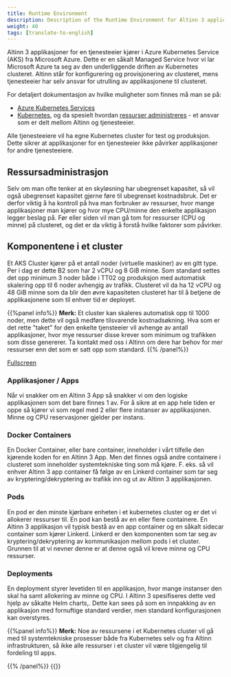 ```yaml
---
title: Runtime Environment
description: Description of the Runtime Environment for Altinn 3 applications for a service owner.
weight: 40
tags: [translate-to-english]
---
```


Altinn 3 applikasjoner for en tjenesteeier kjører i Azure Kubernetes Service (AKS) fra Microsoft Azure. Dette er en såkalt Managed Service hvor vi lar Microsoft Azure ta seg av den underliggende driften av Kubernetes clusteret. Altinn står for konfigurering og provisjonering av clusteret, mens tjenesteeier har selv ansvar for utrulling av applikasjonene til clusteret. 

For detaljert dokumentasjon av hvilke muligheter som finnes må man se på:
* [Azure Kubernetes Services](https://docs.microsoft.com/en-us/azure/aks/)
* [Kubernetes](https://kubernetes.io/docs/home/), og da spesielt hvordan [ressurser administreres](https://kubernetes.io/docs/concepts/configuration/manage-resources-containers/) - et ansvar som er delt mellom Altinn og tjenesteeier.

Alle tjenesteeiere vil ha egne Kubernetes cluster for test og produksjon. Dette sikrer at applikasjoner for en tjenesteeier ikke påvirker applikasjoner for andre tjenesteeiere.

## Ressursadministrasjon
Selv om man ofte tenker at en skyløsning har ubegrenset kapasitet, så vil også ubegrenset kapasitet gjerne føre til ubegrenset kostnadsbruk. Det er derfor viktig å ha kontroll på hva man forbruker av ressurser, hvor mange applikasjoner man kjører og hvor mye CPU/minne den enkelte applikasjon legger beslag på. Før eller siden vil man gå tom for ressurser (CPU og minne) på clusteret, og det er da viktig å forstå hvilke faktorer som påvirker.

## Komponentene i et cluster
Et AKS Cluster kjører på et antall noder (virtuelle maskiner) av en gitt type. Per i dag er dette B2 som har 2 vCPU og 8 GiB minne. Som standard settes det opp minimum 3 noder både i TT02 og produksjon med automatisk skalering opp til 6 noder avhengig av trafikk. Clusteret vil da ha 12 vCPU og 48 GiB minne som da blir den øvre kapasiteten clusteret har til å betjene de applikasjonene som til enhver tid er deployet. 

{{%panel info%}}
**Merk:** Et cluster kan skaleres automatisk opp til 1000 noder, men dette vil også medføre tilsvarende kostnadsøkning. Hva som er det rette "taket" for den enkelte tjensteeier vil avhenge av antall applikasjoner, hvor mye ressurser disse krever som minimum og trafikken som disse genererer. Ta kontakt med oss i Altinn om dere har behov for mer ressurser enn det som er satt opp som standard.
{{% /panel%}}


<div style="text-align: center;">
    <object data="/app/deployment/runtime-environment/kubernetes-scaling-consepts.drawio.svg" type="image/svg+xml" style="width: 100%;" title="Backlogs and teams" alt="Backlogs"></object>
</div>

[Fullscreen](backlogs.drawio.svg)

### Applikasjoner / Apps
Når vi snakker om en Altinn 3 App så snakker vi om den logiske applikasjonen som det bare finnes 1 av. For å sikre at en app hele tiden er oppe så kjører vi som regel med 2 eller flere instanser av applikasjonen. Minne og CPU reservasjoner gjelder per instans.

### Docker Containers
En Docker Container, eller bare container, inneholder i vårt tilfelle den kjørende koden for en Altinn 3 App. Men det finnes også andre containere i clusteret som inneholder systemtekniske ting som må kjøre. F. eks. så vil enhver Altinn 3 app container få følge av en Linkerd container som tar seg av kryptering/dekryptering av trafikk inn og ut av Altinn 3 applikasjonen.

### Pods
En pod er den minste kjørbare enheten i et kubernetes cluster og er det vi allokerer ressurser til. En pod kan bestå av en eller flere containere. En Altinn 3 applikasjon vil typisk bestå av en app container og en såkalt sidecar container som kjører Linkerd. Linkerd er den komponenten som tar seg av kryptering/dekryptering av kommunikasjon mellom pods i et cluster. Grunnen til at vi nevner denne er at denne også vil kreve minne og CPU ressurser.

### Deployments
En deployment styrer levetiden til en applikasjon, hvor mange instanser den skal ha samt allokering av minne og CPU. I Altinn 3 spesifiseres dette ved hjelp av såkalte Helm charts,. Dette kan sees på som en innpakking av en applikasjon med fornuftige standard verdier, men standard konfigurasjonen kan overstyres.


{{%panel info%}}
**Merk:** Noe av ressursene i et Kubernetes cluster vil gå med til systemtekniske prosesser både fra Kubernetes selv og fra Altinn infrastrukturen, så ikke alle ressurser i et cluster vil være tilgjengelig til fordeling til apps.

{{% /panel%}}
{{<children>}}
  
